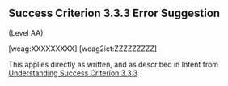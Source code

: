 ## Success Criterion 3.3.3 Error Suggestion

(Level AA)

[wcag:XXXXXXXXX]
[wcag2ict:ZZZZZZZZZ]

This applies directly as written, and as described in Intent from [Understanding Success Criterion 3.3.3](https://www.w3.org/WAI/WCAG22/Understanding/error-suggestion#intent).

